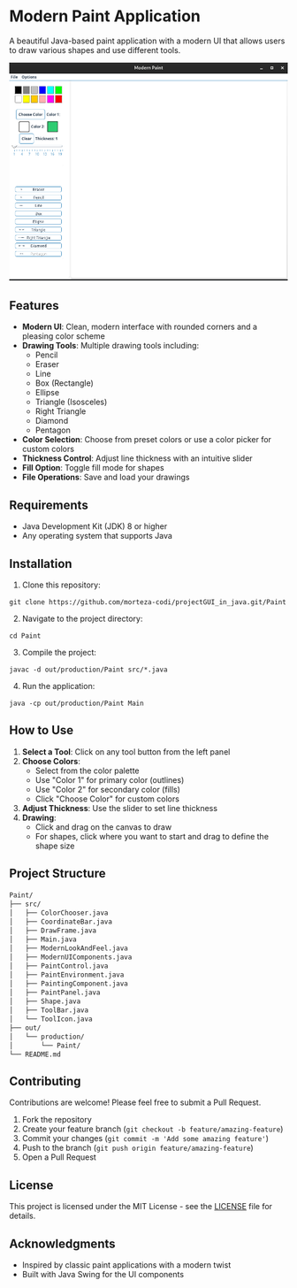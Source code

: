 # Modern Paint Application

A beautiful Java-based paint application with a modern UI that allows users to draw various shapes and use different tools.

![Modern Paint Screenshot](src/image/Screenshot.png)

## Features

- **Modern UI**: Clean, modern interface with rounded corners and a pleasing color scheme
- **Drawing Tools**: Multiple drawing tools including:
  - Pencil
  - Eraser
  - Line
  - Box (Rectangle)
  - Ellipse
  - Triangle (Isosceles)
  - Right Triangle
  - Diamond
  - Pentagon
- **Color Selection**: Choose from preset colors or use a color picker for custom colors
- **Thickness Control**: Adjust line thickness with an intuitive slider
- **Fill Option**: Toggle fill mode for shapes
- **File Operations**: Save and load your drawings

## Requirements

- Java Development Kit (JDK) 8 or higher
- Any operating system that supports Java

## Installation

1. Clone this repository:
```
git clone https://github.com/morteza-codi/projectGUI_in_java.git/Paint
```

2. Navigate to the project directory:
```
cd Paint
```

3. Compile the project:
```
javac -d out/production/Paint src/*.java
```

4. Run the application:
```
java -cp out/production/Paint Main
```

## How to Use

1. **Select a Tool**: Click on any tool button from the left panel
2. **Choose Colors**: 
   - Select from the color palette
   - Use "Color 1" for primary color (outlines)
   - Use "Color 2" for secondary color (fills)
   - Click "Choose Color" for custom colors
3. **Adjust Thickness**: Use the slider to set line thickness
4. **Drawing**:
   - Click and drag on the canvas to draw
   - For shapes, click where you want to start and drag to define the shape size

## Project Structure

```
Paint/
├── src/
│   ├── ColorChooser.java
│   ├── CoordinateBar.java
│   ├── DrawFrame.java
│   ├── Main.java
│   ├── ModernLookAndFeel.java
│   ├── ModernUIComponents.java
│   ├── PaintControl.java
│   ├── PaintEnvironment.java
│   ├── PaintingComponent.java
│   ├── PaintPanel.java
│   ├── Shape.java
│   ├── ToolBar.java
│   └── ToolIcon.java
├── out/
│   └── production/
│       └── Paint/
└── README.md
```

## Contributing

Contributions are welcome! Please feel free to submit a Pull Request.

1. Fork the repository
2. Create your feature branch (`git checkout -b feature/amazing-feature`)
3. Commit your changes (`git commit -m 'Add some amazing feature'`)
4. Push to the branch (`git push origin feature/amazing-feature`)
5. Open a Pull Request

## License

This project is licensed under the MIT License - see the [LICENSE](LICENSE) file for details.

## Acknowledgments

- Inspired by classic paint applications with a modern twist
- Built with Java Swing for the UI components
